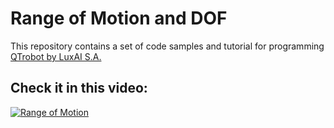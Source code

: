 # Range of Motion and DOF
This repository contains a set of code samples and tutorial for programming [QTrobot by LuxAI S.A.](http://luxai.com/qtrobot-for-research/#hardware)

Check it in this video:
---
[![Range of Motion](http://img.youtube.com/vi/41hkV8ck0Mo/0.jpg)](http://www.youtube.com/watch?v=41hkV8ck0Mo "Range of Motion and DOF")
